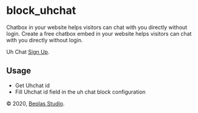 # block_uhchat

Chatbox in your website helps visitors can chat with you directly without login.
Create a free chatbox embed in your website helps visitors can chat with you directly without login.

Uh Chat [Sign Up](https://uhchat.net/).

## Usage
- Get Uhchat id
- Fill Uhchat id field in the uh chat block configuration




© 2020, [Beplas Studio](https://beplasstudio.com/).
